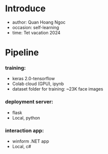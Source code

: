 # Introduce   
- author: Quan Hoang Ngoc
- occasion: self-learning
- time: Tet vacation 2024 
# Pipeline 
### training: 
- keras 2.0-tensorflow
- Colab cloud (GPU), ipynb
- dataset folder for training: ~23K face images  
### deployment server: 
- flask
- Local, python
### interaction app: 
- winform .NET app
- Local, c#
  
